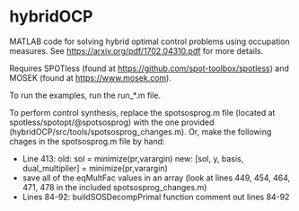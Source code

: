 # hybridOCP
MATLAB code for solving hybrid optimal control problems using occupation measures. See <https://arxiv.org/pdf/1702.04310.pdf> for more details.

Requires SPOTless (found at <https://github.com/spot-toolbox/spotless>) and MOSEK (found at <https://www.mosek.com>).

To run the examples, run the run_*.m file.

To perform control synthesis, replace the spotsosprog.m file (located at spotless/spotopt/@spotsosprog) with the one provided (hybridOCP/src/tools/spotsosprog_changes.m). Or, make the following chages in the spotsosprog.m file by hand:
* Line 413: 
old: sol = minimize(pr,varargin)
new: [sol, y, basis, dual_multiplier] = minimize(pr,varargin)
* save all of the eqMultFac values in an array (look at lines 449, 454, 464, 471, 478 in the included spotsosprog_changes.m)
* Lines 84-92:  buildSOSDecompPrimal function
comment out lines 84-92
